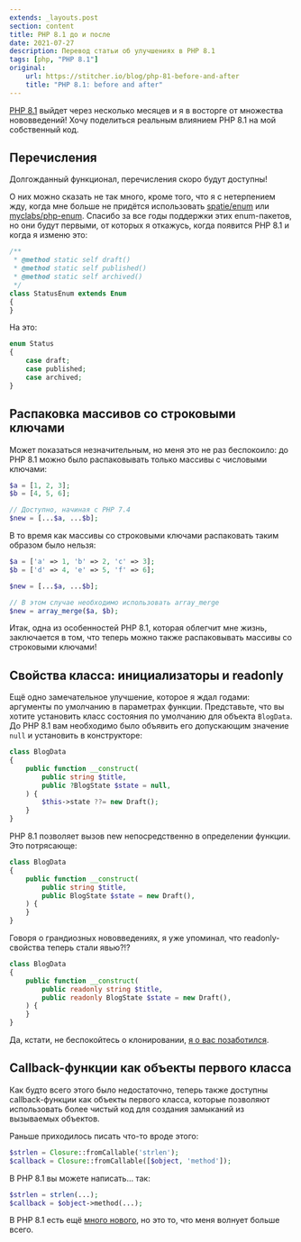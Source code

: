 ```yaml
---
extends: _layouts.post
section: content
title: PHP 8.1 до и после
date: 2021-07-27
description: Перевод статьи об улучшениях в PHP 8.1
tags: [php, "PHP 8.1"]
original: 
    url: https://stitcher.io/blog/php-81-before-and-after
    title: "PHP 8.1: before and after"
---
```


[PHP 8.1](https://wiki.php.net/todo/php81) выйдет через несколько месяцев и я в восторге от множества нововведений!
Хочу поделиться реальным влиянием PHP 8.1 на мой собственный код.

## Перечисления

Долгожданный функционал, перечисления скоро будут доступны!

О них можно сказать не так много, кроме того, что я с нетерпением жду, когда мне больше не придётся использовать [spatie/enum](https://github.com/spatie/enum) или [myclabs/php-enum](https://github.com/myclabs/php-enum).
Спасибо за все годы поддержки этих enum-пакетов, но они будут первыми, от которых я откажусь, когда появится PHP 8.1 и когда я изменю это:

```php
/**
 * @method static self draft()
 * @method static self published()
 * @method static self archived()
 */
class StatusEnum extends Enum
{
}
```

На это:

```php
enum Status
{
    case draft;
    case published;
    case archived;
}
```

## Распаковка массивов со строковыми ключами

Может показаться незначительным, но меня это не раз беспокоило: до PHP 8.1 можно было распаковывать только массивы с числовыми ключами:

```php
$a = [1, 2, 3];
$b = [4, 5, 6];

// Доступно, начиная с PHP 7.4
$new = [...$a, ...$b];
```

В то время как массивы со строковыми ключами распаковать таким образом было нельзя:

```php
$a = ['a' => 1, 'b' => 2, 'c' => 3];
$b = ['d' => 4, 'e' => 5, 'f' => 6];

$new = [...$a, ...$b]; 

// В этом случае необходимо использовать array_merge
$new = array_merge($a, $b);
```

Итак, одна из особенностей PHP 8.1, которая облегчит мне жизнь, заключается в том, что теперь можно также распаковывать массивы со строковыми ключами!

## Свойства класса: инициализаторы и readonly

Ещё одно замечательное улучшение, которое я ждал годами: аргументы по умолчанию в параметрах функции. Представьте, что вы хотите установить класс состояния по умолчанию для объекта `BlogData`. До PHP 8.1 вам необходимо было объявить его допускающим значение `null` и установить в конструкторе:

```php
class BlogData
{
    public function __construct(
        public string $title,
        public ?BlogState $state = null,
    ) {
        $this->state ??= new Draft();
    }
}
```

PHP 8.1 позволяет вызов new непосредственно в определении функции. Это потрясающе:

```php
class BlogData
{
    public function __construct(
        public string $title,
        public BlogState $state = new Draft(),
    ) {
    }
}
```

Говоря о грандиозных нововведениях, я уже упоминал, что readonly-свойства теперь стали явью?!?

```php
class BlogData
{
    public function __construct(
        public readonly string $title,
        public readonly BlogState $state = new Draft(),
    ) {
    }
}
```

Да, кстати, не беспокойтесь о клонировании, [я о вас позаботился](https://stitcher.io/blog/cloning-readonly-properties-in-php-81).

## Callback-функции как объекты первого класса

Как будто всего этого было недостаточно, теперь также доступны callback-функции как объекты первого класса, которые позволяют использовать более чистый код для создания замыканий из вызываемых объектов.

Раньше приходилось писать что-то вроде этого:

```php
$strlen = Closure::fromCallable('strlen');
$callback = Closure::fromCallable([$object, 'method']);
```

В PHP 8.1 вы можете написать… так:

```php
$strlen = strlen(...);
$callback = $object->method(...);
```

В PHP 8.1 есть ещё [много нового](https://stitcher.io/blog/new-in-php-81), но это то, что меня волнует больше всего.

